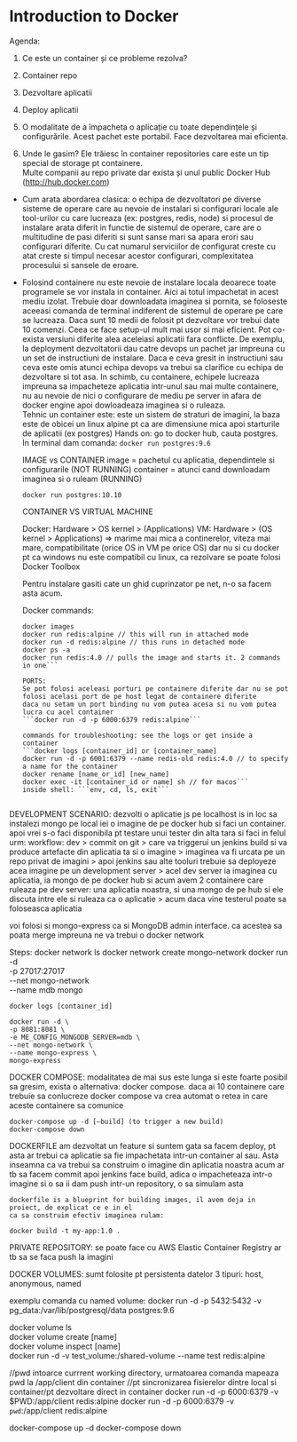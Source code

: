 # Introduction to Docker

Agenda:
1. Ce este un container și ce probleme rezolva?
2. Container repo
3. Dezvoltare aplicatii
4. Deploy aplicatii


1. O modalitate de a împacheta o aplicație cu toate dependințele și configurările. Acest pachet este portabil. Face dezvoltarea mai eficienta.

2. Unde le gasim? Ele trăiesc în container repositories care este un tip special de storage pt containere.  
   Multe companii au repo private dar exista și unul public Docker Hub (http://hub.docker.com)
- Cum arata abordarea clasica: o echipa de dezvoltatori pe diverse sisteme de operare care au nevoie de instalari si configurari 
  locale ale tool-urilor cu care lucreaza (ex: postgres, redis, node) si procesul de instalare arata 
  diferit in functie de sistemul de operare, care are o multitudine de pasi diferiti si sunt sanse mari sa apara erori sau 
  configurari diferite. Cu cat numarul serviciilor de configurat creste cu atat creste si timpul necesar acestor configurari, 
  complexitatea procesului si sansele de eroare.
- Folosind containere nu este nevoie de instalare locala deoarece toate programele se vor instala in container. Aici ai 
  totul impachetat in acest mediu izolat. Trebuie doar downloadata imaginea si pornita, se foloseste 
  aceeasi comanda de terminal indiferent de sistemul de operare pe care se lucreaza. Daca sunt 10 medii de folosit 
  pt dezvoltare vor trebui date 10 comenzi. Ceea ce face setup-ul mult mai usor si mai eficient. 
  Pot co-exista versiuni diferite alea aceleiasi aplicatii fara conflicte. De exemplu, la deployment dezvoltatorii dau catre 
  devops un pachet jar impreuna cu un set de instructiuni de instalare. Daca e ceva gresit in instructiuni sau ceva este omis
  atunci echipa devops va trebui sa clarifice cu echipa de dezvoltare si tot asa. In schimb, cu containere, echipele lucreaza 
  impreuna sa impacheteze aplicatia intr-unul sau mai multe containere, nu au nevoie de nici o 
  configurare de mediu pe server in afara de docker engine apoi dowloadeaza imaginea si o ruleaza.  
  Tehnic un container este: este un sistem de straturi de imagini, la baza este de obicei un linux alpine pt ca are dimensiune mica
  apoi starturile de aplicatii (ex postgres)
  Hands on: go to docker hub, cauta postgres.  
  In terminal dam comanda: 
  ```docker run postgres:9.6```

  IMAGE vs CONTAINER
  image = pachetul cu aplicatia, dependintele si configurarile (NOT RUNNING)
  container = atunci cand downloadam imaginea si o ruleam (RUNNING)

  ```docker run postgres:10.10```

  CONTAINER VS VIRTUAL MACHINE

  Docker: Hardware > OS kernel > (Applications)
  VM: Hardware > (OS kernel > Applications) => marime mai mica a continerelor, viteza mai mare, compatibilitate 
  (orice OS in VM pe orice OS) dar nu si cu docker pt ca windows nu este compatibil cu linux, 
  ca rezolvare se poate folosi Docker Toolbox

  Pentru instalare gasiti cate un ghid cuprinzator pe net, n-o sa facem asta acum.

  Docker  commands:
  ```docker pull redis
  docker images
  docker run redis:alpine // this will run in attached mode
  docker run -d redis:alpine // this runs in detached mode
  docker ps -a
  docker run redis:4.0 // pulls the image and starts it. 2 commands in one```
  
  PORTS:
  Se pot folosi aceleasi porturi pe containere diferite dar nu se pot folosi acelasi port de pe host legat de containere diferite
  daca nu setam un port binding nu vom putea acesa si nu vom putea lucra cu acel container
  ```docker run -d -p 6000:6379 redis:alpine```
  
  commands for troubleshooting: see the logs or get inside a container
  ```docker logs [container_id] or [container_name]
  docker run -d -p 6001:6379 --name redis-old redis:4.0 // to specify a name for the container
  docker rename [name_or_id] [new_name]
  docker exec -it [container_id or name] sh // for macos```
  inside shell: ```env, cd, ls, exit```


DEVELOPMENT SCENARIO:
dezvolti o aplicatie js pe localhost is in loc sa instalezi mongo pe local iei o imagine de pe docker hub si faci un 
container. apoi vrei s-o faci disponibila pt testare unui tester din alta tara si faci in felul urm:
workflow: dev > commit on git > care va triggerui un jenkins build si va produce artefacte din aplicatia ta 
si o imagine > imaginea va fi urcata pe un repo privat de imagini > apoi jenkins sau alte tooluri trebuie sa deployeze 
acea imagine pe un development server > acel dev server ia imaginea cu aplicatia, ia mongo de pe docker hub si acum 
avem 2 containere care ruleaza pe dev server: una aplicatia noastra, si una mongo de pe hub si ele discuta intre ele 
si ruleaza ca o aplicatie > acum daca vine testerul poate sa foloseasca aplicatia

voi folosi si mongo-express ca si MongoDB admin interface. ca acestea sa poata merge impreuna ne va trebui o docker network

Steps:
docker network ls
docker network create mongo-network
docker run -d \
-p 27017:27017 \
--net mongo-network \
--name mdb mongo

	docker logs [container_id]

	docker run -d \
	-p 8081:8081 \
	-e ME_CONFIG_MONGODB_SERVER=mdb \
	--net mongo-network \
	--name mongo-express \
	mongo-express

DOCKER COMPOSE:
modalitatea de mai sus este lunga si este foarte posibil sa gresim, exista o alternativa: docker compose. daca ai 10 containere care trebuie sa conlucreze
docker compose va crea automat o retea in care aceste containere sa comunice

	docker-compose up -d [—build] (to trigger a new build)
	docker-compose down

DOCKERFILE
am dezvoltat un feature si suntem gata sa facem deploy, pt asta ar trebui ca aplicatie sa fie impachetata intr-un container 
al sau. Asta inseamna ca va trebui sa construim o imagine din aplicatia noastra
acum ar tb sa facem commit
apoi jenkins face build, adica o impacheteaza intr-o imagine si o sa ii dam push intr-un repository, o sa simulam asta

	dockerfile is a blueprint for building images, il avem deja in proiect, de explicat ce e in el
	ca sa construim efectiv imaginea rulam:

	docker build -t my-app:1.0 .

PRIVATE REPOSITORY:
se poate face cu AWS Elastic Container Registry
ar tb sa se faca push la imagini

DOCKER VOLUMES:
sumt folosite pt persistenta datelor
3 tipuri: host, anonymous, named

exemplu comanda cu named volume:
docker run -d -p 5432:5432 -v pg_data:/var/lib/postgresql/data postgres:9.6

docker volume ls  
docker volume create [name]  
docker volume inspect [name]  
docker run -d -v test_volume:/shared-volume --name test redis:alpine

//pwd intoarce currrent working directory, urmatoarea comanda mapeaza pwd la /app/client din container
//pt sincronizarea fisierelor dintre local si container/pt dezvoltare direct in container
docker run -d -p 6000:6379 -v $PWD:/app/client redis:alpine
docker run -d -p 6000:6379 -v `pwd`:/app/client redis:alpine

docker-compose up -d
docker-compose down


	